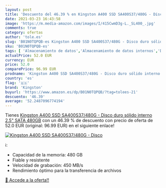 ```yaml
---
layout: post
title: 'Descuento del 46.39 % en Kingston A400 SSD SA400S37/480G - Disco '
date: 2021-03-23 16:43:58
image: 'https://m.media-amazon.com/images/I/415CwmD3g-L._SL400_.jpg'
comments: true
category: ofertas
author: 'tole.es'
slug: 'B01N0TQPQB-es Kingston A400 SSD SA400S37/480G - Disco duro sólido...'
sku: 'B01N0TQPQB-es'
tags: [ 'Almacenamiento de datos','Almacenamiento de datos internos','Discos duros sólidos internos','Informática','disco','duro','kingston', ]
actualPrice: 52.0 EUR
currency: EUR
price: 52.0
comparePrice: 96.99 EUR
prodname: 'Kingston A400 SSD SA400S37/480G - Disco duro sólido interno 2.5" SATA 480GB'
country: 'es'
flag: '🇪🇸'
brand: 'Kingston'
buyurl: 'https://www.amazon.es/dp/B01N0TQPQB/?tag=tolees-21'
descuento: '46.39'
average: '52.2487096774194'
---
```


Tienes [Kingston A400 SSD SA400S37/480G - Disco duro sólido interno 2.5" SATA 480GB](https://www.amazon.es/dp/B01N0TQPQB/?tag=tolees-21) con un 46.39 % de descuento con precio de oferta de 52.0 EUR (original: 96.99 EUR) en el siguiente enlace!

[![Kingston A400 SSD SA400S37/480G - Disco ](https://m.media-amazon.com/images/I/415CwmD3g-L._SL400_.jpg)](https://www.amazon.es/dp/B01N0TQPQB/?tag=tolees-21)

ℹ️:

- Capacidad de la memoria: 480 GB
- Fiable y resistente
- Velocidad de grabación: 450 MB/s
- Rendimiento óptimo para la transferencia de archivos

[🛒 Accede a la oferta!!](https://www.amazon.es/dp/B01N0TQPQB/?tag=tolees-21)
